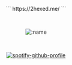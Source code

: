 <div align="center">

  <p style="text-align: center;">
```
https://2hexed.me/
```
  </p>
  
<br />

![:name](https://count.getloli.com/get/@:2hexed)

<br />

[![spotify-github-profile](https://spotify-github-profile.vercel.app/api/view?uid=l6871vs6zyzjl45ctubllclc9&cover_image=true&theme=novatorem&show_offline=true&background_color=121212&interchange=true&bar_color=53b14f&bar_color_cover=true)](https://spotify-github-profile.vercel.app/api/view?uid=l6871vs6zyzjl45ctubllclc9&redirect=true)

</div>
